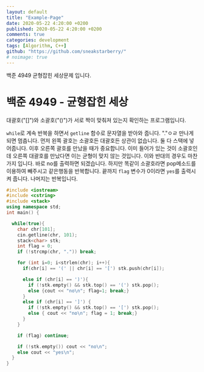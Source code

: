 ```yaml
---
layout: default
title: "Example-Page"
date: 2020-05-22 4:20:00 +0200
published: 2020-05-22 4:20:00 +0200
comments: true
categories: development
tags: [Algorithm, C++]
github: "https://github.com/sneakstarberry/"
# noimage: true
---
```

백준 4949 균형잡힌 세상문제 입니다.

# 백준 4949 - 균형잡힌 세상
대괄호("[]")와 소괄호("()")가 서로 짝이 맞춰져 있는지 확인하는 프로그램입니다.

<!--more-->
`while`로 계속 반복을 하면서 `getline` 함수로 문자열을 받아와 줍니다. "."ㅇㄹ 만나게 되면 멈춥니다. 
 먼저 왼쪽 괄호는 소괄호든 대괄호든 상관이 없습니다. 둘 다 스택에 넣어줍니다. 이후 오른쪽 괄호를 만났을 때가 중요합니다. 이미 들어가 있는 것이 소괄호인데 오른쪽 대괄호를 만났다면 이는 균형이 맞지 않는 것입니다. 이와 반대의 경우도 마찬가지 입니다. 바로 no를 출력하면 되겠습니다. 
  하지만 똑같이 소괄호라면 pop메소드를 이용하여 빼주시고 같은행동을 반복합니다. 끝까지 `flag` 변수가 0이라면 `yes`를 출력시켜 줍니다.
   나머지는 반복입니다.
```c++
#include <iostream>
#include <cstring>
#include <stack>
using namespace std;
int main() {

  while(true){
    char chr[101];
    cin.getline(chr, 101);
    stack<char> stk;
    int flag = 0;
    if (!strcmp(chr, ".")) break;

    for (int i=0; i<strlen(chr); i++){
      if(chr[i] == '(' || chr[i] == '[') stk.push(chr[i]);

      else if (chr[i] == ')'){
        if (!stk.empty() && stk.top() == '(') stk.pop();
        else {cout << "no\n"; flag=1; break;}
      }
      else if (chr[i] == ']') {
        if (!stk.empty() && stk.top() == '[') stk.pop();
        else { cout << "no\n"; flag = 1; break;}
      }
    }

    if (flag) continue;

    if (!stk.empty()) cout << "no\n";
    else cout << "yes\n";
  }
}
```

